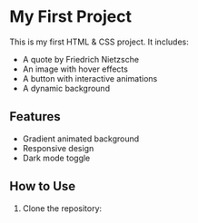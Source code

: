 # My First Project

This is my first HTML & CSS project. It includes:

- A quote by Friedrich Nietzsche
- An image with hover effects
- A button with interactive animations
- A dynamic background

## Features
- Gradient animated background
- Responsive design
- Dark mode toggle

## How to Use
1. Clone the repository:

